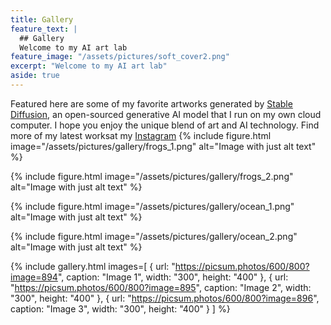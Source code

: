 ```yaml
---
title: Gallery
feature_text: |
  ## Gallery
  Welcome to my AI art lab
feature_image: "/assets/pictures/soft_cover2.png"
excerpt: "Welcome to my AI art lab"
aside: true
---
```


Featured here are some of my favorite artworks generated by [Stable Diffusion](https://en.wikipedia.org/wiki/Stable_Diffusion), an open-sourced generative AI model that I run on my own cloud computer. I hope you enjoy the unique blend of art and AI technology. Find more of my latest worksat my [Instagram](https://www.instagram.com/anranandychen/?hl=en)
{% include figure.html image="/assets/pictures/gallery/frogs_1.png" alt="Image with just alt text" %}

{% include figure.html image="/assets/pictures/gallery/frogs_2.png" alt="Image with just alt text" %}

{% include figure.html image="/assets/pictures/gallery/ocean_1.png" alt="Image with just alt text" %}

{% include figure.html image="/assets/pictures/gallery/ocean_2.png" alt="Image with just alt text" %}

{% include gallery.html images=[
    { url: "https://picsum.photos/600/800?image=894", caption: "Image 1", width: "300", height: "400" },
    { url: "https://picsum.photos/600/800?image=895", caption: "Image 2", width: "300", height: "400" },
    { url: "https://picsum.photos/600/800?image=896", caption: "Image 3", width: "300", height: "400" }
] %}
